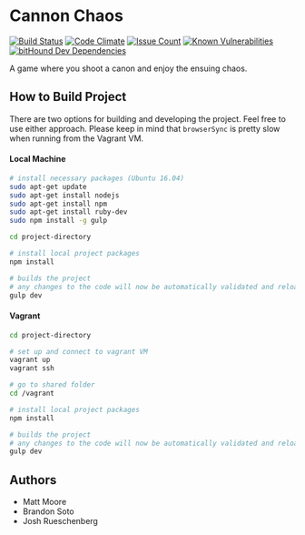 # Cannon Chaos

[![Build Status](https://travis-ci.org/BrandonSoto/Cannon_Game.svg?branch=master)](https://travis-ci.org/BrandonSoto/Cannon_Game) [![Code Climate](https://codeclimate.com/github/BrandonSoto/Cannon_Game/badges/gpa.svg)](https://codeclimate.com/github/BrandonSoto/Cannon_Game) [![Issue Count](https://codeclimate.com/github/BrandonSoto/Cannon_Game/badges/issue_count.svg)](https://codeclimate.com/github/BrandonSoto/Cannon_Game) [![Known Vulnerabilities](https://snyk.io/test/github/brandonsoto/cannon_game/badge.svg)](https://snyk.io/test/github/brandonsoto/cannon_game) [![bitHound Dev Dependencies](https://www.bithound.io/github/BrandonSoto/Cannon_Game/badges/devDependencies.svg)](https://www.bithound.io/github/BrandonSoto/Cannon_Game/master/dependencies/npm)


A game where you shoot a canon and enjoy the ensuing chaos.

## How to Build Project

There are two options for building and developing the project. Feel free to use either approach. Please keep in mind that `browserSync` is pretty slow when running from the Vagrant VM.

#### Local Machine

```bash
# install necessary packages (Ubuntu 16.04)
sudo apt-get update
sudo apt-get install nodejs
sudo apt-get install npm
sudo apt-get install ruby-dev
sudo npm install -g gulp

cd project-directory

# install local project packages
npm install

# builds the project
# any changes to the code will now be automatically validated and reloaded in the browser
gulp dev
```

#### Vagrant

```bash
cd project-directory

# set up and connect to vagrant VM
vagrant up
vagrant ssh

# go to shared folder
cd /vagrant

# install local project packages
npm install

# builds the project
# any changes to the code will now be automatically validated and reloaded in the browser
gulp dev
```


## Authors
- Matt Moore
- Brandon Soto
- Josh Rueschenberg

